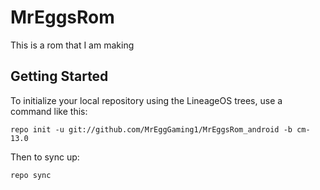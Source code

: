 MrEggsRom
===========

This is a rom that I am making

Getting Started
---------------

To initialize your local repository using the LineageOS trees, use a command like this:

    repo init -u git://github.com/MrEggGaming1/MrEggsRom_android -b cm-13.0

Then to sync up:

    repo sync
